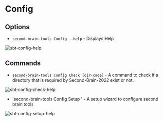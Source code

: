 # Config

## Options

* `second-brain-tools Config --help` - Displays Help


![sbt-config-help](https://github.com/rohanbatrain/Second-Brain-Tools-2022/assets/116573125/b24b8188-e660-4511-8974-1a816bbe8b7b)

## Commands

* `second-brain-tools Config Check [dir-code]` - A command to check if a directory that is required by Second-Brain-2022 exist or not. 

![sbt-config-check-help](https://github.com/rohanbatrain/Second-Brain-Tools-2022/assets/116573125/7158758b-d14b-4f47-9d48-5533ca8ff148)

*  `second-brain-tools Config Setup ' - A setup wizard to configure second brain tools

![sbt-config-setup-help](https://github.com/rohanbatrain/Second-Brain-Tools-2022/assets/116573125/30f642a6-d683-460f-a260-f4bbb3998eff)
